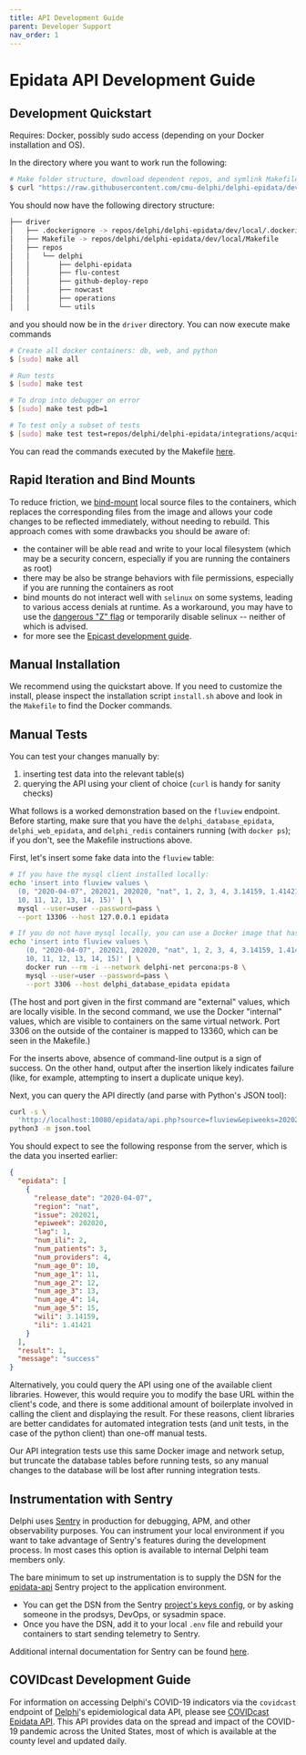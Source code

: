 ```yaml
---
title: API Development Guide
parent: Developer Support
nav_order: 1
---
```


# Epidata API Development Guide

## Development Quickstart

Requires: Docker, possibly sudo access (depending on your Docker installation and OS).

In the directory where you want to work run the following:

```sh
# Make folder structure, download dependent repos, and symlink Makefile
$ curl "https://raw.githubusercontent.com/cmu-delphi/delphi-epidata/dev/dev/local/install.sh" | bash
```

You should now have the following directory structure:

```sh
├── driver
│   ├── .dockerignore -> repos/delphi/delphi-epidata/dev/local/.dockerignore
│   ├── Makefile -> repos/delphi/delphi-epidata/dev/local/Makefile
│   ├── repos
│   │   └── delphi
│   │       ├── delphi-epidata
│   │       ├── flu-contest
│   │       ├── github-deploy-repo
│   │       ├── nowcast
│   │       ├── operations
│   │       └── utils
```

and you should now be in the `driver` directory.
You can now execute make commands

```sh
# Create all docker containers: db, web, and python
$ [sudo] make all

# Run tests
$ [sudo] make test

# To drop into debugger on error
$ [sudo] make test pdb=1

# To test only a subset of tests
$ [sudo] make test test=repos/delphi/delphi-epidata/integrations/acquisition
```

You can read the commands executed by the Makefile [here](https://github.com/cmu-delphi/delphi-epidata/blob/dev/dev/local/Makefile).

## Rapid Iteration and Bind Mounts

To reduce friction, we
[bind-mount](https://docs.docker.com/storage/bind-mounts/) local source files to
the containers, which replaces the corresponding files from the image and allows
your code changes to be reflected immediately, without needing to rebuild. This
approach comes with some drawbacks you should be aware of:

- the container will be able read and write to your local filesystem (which may
  be a security concern, especially if you are running the containers as root)
- there may be also be strange behaviors with file permissions, especially if
  you are running the containers as root
- bind mounts do not interact well with `selinux` on some systems, leading to
  various access denials at runtime. As a workaround, you may have to use the
  [dangerous "Z"
  flag](https://docs.docker.com/storage/bind-mounts/#configure-the-selinux-label)
  or temporarily disable selinux -- neither of which is advised.
- for more see the [Epicast development
  guide](https://github.com/cmu-delphi/www-epicast/blob/main/docs/epicast_development.md#develop).

## Manual Installation

We recommend using the quickstart above. If you need to customize the install,
please inspect the installation script `install.sh` above and look in the
`Makefile` to find the Docker commands.

## Manual Tests

You can test your changes manually by:

1. inserting test data into the relevant table(s)
2. querying the API using your client of choice (`curl` is handy for sanity
   checks)

What follows is a worked demonstration based on the `fluview` endpoint. Before
starting, make sure that you have the `delphi_database_epidata`,
`delphi_web_epidata`, and `delphi_redis` containers running (with `docker ps`);
if you don't, see the Makefile instructions above.

First, let's insert some fake data into the `fluview` table:

```bash
# If you have the mysql client installed locally:
echo 'insert into fluview values \
  (0, "2020-04-07", 202021, 202020, "nat", 1, 2, 3, 4, 3.14159, 1.41421, \
  10, 11, 12, 13, 14, 15)' | \
  mysql --user=user --password=pass \
  --port 13306 --host 127.0.0.1 epidata

# If you do not have mysql locally, you can use a Docker image that has it:
echo 'insert into fluview values \
    (0, "2020-04-07", 202021, 202020, "nat", 1, 2, 3, 4, 3.14159, 1.41421, \
    10, 11, 12, 13, 14, 15)' | \
    docker run --rm -i --network delphi-net percona:ps-8 \
    mysql --user=user --password=pass \
    --port 3306 --host delphi_database_epidata epidata
```

(The host and port given in the first command are "external" values, which are
locally visible. In the second command, we use the Docker "internal" values,
which are visible to containers on the same virtual network. Port 3306 on the
outside of the container is mapped to 13360, which can be seen in the Makefile.)

For the inserts above, absence of command-line output is a sign of success. On
the other hand, output after the insertion likely indicates failure (like, for
example, attempting to insert a duplicate unique key).

Next, you can query the API directly (and parse with Python's JSON tool):

```bash
curl -s \
  'http://localhost:10080/epidata/api.php?source=fluview&epiweeks=202020&regions=nat' | \
python3 -m json.tool
```

You should expect to see the following response from the server, which is the
data you inserted earlier:

```json
{
  "epidata": [
    {
      "release_date": "2020-04-07",
      "region": "nat",
      "issue": 202021,
      "epiweek": 202020,
      "lag": 1,
      "num_ili": 2,
      "num_patients": 3,
      "num_providers": 4,
      "num_age_0": 10,
      "num_age_1": 11,
      "num_age_2": 12,
      "num_age_3": 13,
      "num_age_4": 14,
      "num_age_5": 15,
      "wili": 3.14159,
      "ili": 1.41421
    }
  ],
  "result": 1,
  "message": "success"
}
```

Alternatively, you could query the API using one of the available client
libraries. However, this would require you to modify the base URL within the
client's code, and there is some additional amount of boilerplate involved in
calling the client and displaying the result. For these reasons, client
libraries are better candidates for automated integration tests (and unit tests,
in the case of the python client) than one-off manual tests.

Our API integration tests use this same Docker image and network setup, but
truncate the database tables before running tests, so any manual changes to the
database will be lost after running integration tests.

## Instrumentation with Sentry

Delphi uses [Sentry](https://sentry.io/welcome/) in production for debugging, APM, and other observability purposes. You can instrument your local environment if you want to take advantage of Sentry's features during the development process. In most cases this option is available to internal Delphi team members only.

The bare minimum to set up instrumentation is to supply the DSN for the [epidata-api](https://cmu-delphi.sentry.io/projects/epidata-api/?project=4506123377442816) Sentry project to the application environment.

- You can get the DSN from the Sentry [project's keys config](https://cmu-delphi.sentry.io/settings/projects/epidata-api/keys/), or by asking someone in the prodsys, DevOps, or sysadmin space.
- Once you have the DSN, add it to your local `.env` file and rebuild your containers to start sending telemetry to Sentry.

Additional internal documentation for Sentry can be found [here](https://bookstack.delphi.cmu.edu/books/systems-handbook/page/sentry).

## COVIDcast Development Guide

For information on accessing Delphi's COVID-19 indicators via the `covidcast` endpoint of [Delphi](https://delphi.cmu.edu/)'s
epidemiological data API, please see [COVIDcast Epidata API](https://cmu-delphi.github.io/delphi-epidata/api/covidcast.html). This API provides data on the spread and impact of the COVID-19 pandemic across the United States, most of which is available at the
county level and updated daily.